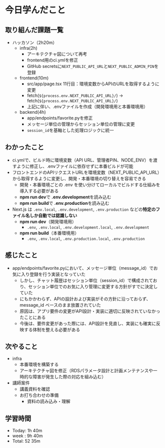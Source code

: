 # 今日学んだこと

## 取り組んだ課題一覧
- ハッカソン（2h20m）
    - infra(2h)
         - アーキテクチャ図について再考
         - frontend用のci.ymlを修正
         - GitHub secretsに`NEXT_PUBLIC_API_URL`と`NEXT_PUBLIC_ADMIN_PIN`を登録
    - frontend(10m)
         - src/app/page.tsx 11行目：環境変数からAPIのURLを取得するように変更
         - fetch(`${process.env.NEXT_PUBLIC_API_URL}/`) → fetch(`${process.env.NEXT_PUBLIC_API_URL}/`) 
         - 上記に伴い、.envファイルを作成（開発環境用と本番環境用）
    - backend(4h)
         - app/endpoints/favorite.pyを修正      
         - メッセージ単位の管理からセッション単位の管理に変更
         - `session_id`を基軸とした処理ロジックに統一

## わかったこと
- ci.ymlで、ビルド時に環境変数（API URL、管理者PIN、NODE_ENV）を渡すように修正し、.envファイルに依存せずに本番ビルドが可能
- フロントエンドのAPIリクエストURLを環境変数（NEXT_PUBLIC_API_URL）から取得するように変更し、開発・本番環境の切り替えを容易できる
    - 開発・本番環境ごとの .env を使い分けてローカルでビルドする仕組みを導入する必要がある
    - **npm run dev**で **.env.development**を読み込む
    - **npm run build**で **.env.production**を読み込む
- Next.js は `.env.local`, `.env.development`, `.env.production` などの**特定のファイル名しか自動では認識しない**
    - **npm run dev**（開発環境用）
         - `.env`, `.env.local`, `.env.development.local`, `.env.development`
    - **npm run build**（本番環境用）
         - `.env`, `.env.local`, `.env.production.local`, `.env.production`    

## 感じたこと
- app/endpoints/favorite.pyにおいて、メッセージ単位（message_id）でお気に入り登録を行う実装となっていた
   - しかし、チャット履歴はセッション単位（session_id）で構成されており、セッション単位でのお気に入り管理に変更する方針がすでに決定していた
   - にもかかわらず、APIの設計および実装がその方針に沿っておらず、message_id ベースのまま放置されていた
   - 原因は、アプリ要件の変更がAPI設計・実装に適切に反映されていなかったことにある
   - 今後は、要件変更があった際には、API設計を見直し、実装にも確実に反映する体制を整える必要がある 

## 次やること
- infra
    - 本番環境を構築する
    - アーキテクチャ図を修正（RDSパラメータ設計と計画メンテナンスや一時的な障害が発生した際の対応を組み込む）
- 講師案件
    - 講義資料を確認
    - お打ち合わせの準備
         - 資料の読み込み・理解

## 学習時間
- Today: 1h 40m
- week : 9h 40m
- Total: 52 35m
